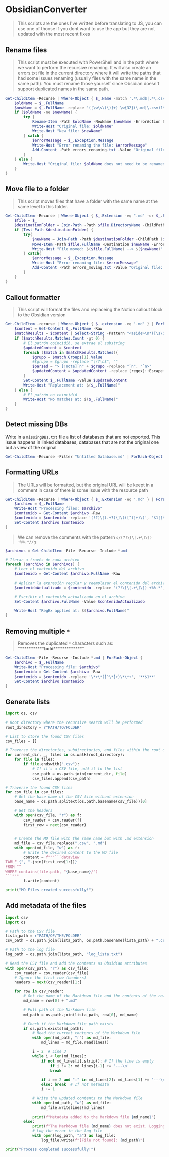 # ObsidianConverter


> This scripts are the ones I've written before translating to JS, you can use one of thoose if you dont want to use the app but they are not updated with the most recent fixes


## Rename files

> This script must be executed with PowerShell and in the path where we want to perform the recursive renaming. It will also create an errors.txt file in the current directory where it will write the paths that had some issues renaming (usually files with the same name in the same path). You must rename those yourself since Obsidian doesn't support duplicated names in the same path.

```powershell
Get-ChildItem -Recurse | Where-Object { $_.Name -match '.*\.md$|.*\.csv$|^(?!.*\.[a-zA-Z0-9]+$).+$' } | Sort-Object { $_.FullName.Length } -Descending | ForEach-Object {
    $oldName = $_.FullName
    $newName = $_.FullName -replace '([\w\s\(\)]+) \w{32}(\.md|\.csv)?$', '$1$2'
    if ($oldName -ne $newName) {
        try {
            Rename-Item -Path $oldName -NewName $newName -ErrorAction Stop
            Write-Host "Original file: $oldName"
            Write-Host "New file: $newName"
        } catch {
            $errorMessage = $_.Exception.Message
            Write-Host "Error renaming the file: $errorMessage"
            Add-Content -Path errors_renaming.txt -Value "Original file: $oldName - Error: $errorMessage"
        }
    } else {
        Write-Host "Original file: $oldName does not need to be renamed."
    }
}
```

## Move file to a folder

> This script moves files that have a folder with the same name at the same level to this folder.

```powershell
Get-ChildItem -Recurse | Where-Object { $_.Extension -eq ".md" -or $_.Extension -eq ".csv" } | ForEach-Object {
    $file = $_
    $destinationFolder = Join-Path -Path $file.DirectoryName -ChildPath $file.BaseName
    if (Test-Path $destinationFolder) {
        try{
            $newName = Join-Path -Path $destinationFolder -ChildPath ($file.BaseName + $file.Extension)
            Move-Item -Path $file.FullName -Destination $newName -ErrorAction Stop
            Write-Host "File moved: $($file.FullName) --> $($newName)"
        } catch{
            $errorMessage = $_.Exception.Message
            Write-Host "Error renaming file: $errorMessage"
            Add-Content -Path errors_moving.txt -Value "Original file: $file - Error: $errorMessage"
        }
    }
}
```


## Callout formatter

> This script will format the files and replaceing the Notion callout block to the Obsidian version

```powershell
Get-ChildItem -recurse | Where-Object { $_.extension -eq '.md' } | ForEach-Object {
    $content = Get-Content $_.FullName -Raw
    $matchResults = $content | Select-String -Pattern "<aside>\n*([\s\S]*?)</aside>" -AllMatches
    if ($matchResults.Matches.Count -gt 0) {
        # El patrón coincidió, se extrae el substring
        $updatedContent = $content
        foreach ($match in $matchResults.Matches){
            $grupo = $match.Groups[1].Value 
            #$grupo = $grupo -replace "\r?\n$", ""
            $parsed = "> [!note]`n" + $grupo -replace "`n", "`n>"
            $updatedContent = $updatedContent -replace [regex]::Escape($match.Value), $parsed
        }
        Set-Content $_.FullName -Value $updatedContent
        Write-Host "Replacement at: $($_.FullName)"
    } else {
        # El patrón no coincidió
        Write-Host "No matches at: $($_.FullName)"
    }
}
```

## Detect missing DBs

Write in a `missingDBs.txt` file a list of databases that are not exported. This issue happens in linked databases, databases that are not the original one but a view of the original

```powershell
Get-ChildItem -Recurse -Filter "Untitled Database.md" | ForEach-Object { $_.FullName } > missingDBs.txt
```

## Formatting URLs

> The URLs will be formatted, but the original URL will be keept in a comment in case of there is some issue with the resource path

```powershell
Get-ChildItem -Recurse | Where-Object { $_.Extension -eq '.md' } | ForEach-Object {
    $archivo = $_.FullName
    Write-Host "Processing files: $archivo"
    $contenido = Get-Content $archivo -Raw
    $contenido = $contenido -replace '(!?)\[(.+?)\]\(([^)]+)\)', '$1[[$2]] %% $3'
    Set-Content $archivo $contenido
}
```

> We can remove the comments with the pattern `s/(?!\[\[.+\]\]) +%%.*//g`

```powershell
$archivos = Get-ChildItem -File -Recurse -Include *.md

# Iterar a través de cada archivo
foreach ($archivo in $archivos) {
    # Leer el contenido del archivo
    $contenido = Get-Content $archivo.FullName -Raw

    # Aplicar la expresión regular y reemplazar el contenido del archivo
    $contenidoActualizado = $contenido -replace '(?!\[\[.+\]\]) +%%.*', ''

    # Escribir el contenido actualizado en el archivo
    Set-Content $archivo.FullName -Value $contenidoActualizado

    Write-Host "RegEx applied at: $($archivo.FullName)"
}
```

## Removing multiple `*`

> Removes the duplicated `*` characters such as: "\*\*\*\*\*\*\*\*\*\*\***bold**\*\*\*\*\*\*\*\*\*\*\*\*\*"

```powershell
Get-ChildItem -File -Recurse -Include *.md | ForEach-Object {
    $archivo = $_.FullName
    Write-Host "Processing file: $archivo"
    $contenido = Get-Content $archivo -Raw
    $contenido = $contenido -replace '\*+\*([^\*]+)\*\*+', '**$1**'
    Set-Content $archivo $contenido
}
```

## Generate lists

```python
import os, csv

# Root directory where the recursive search will be performed
root_directory = r"PATH/TO/FOLDER"

# List to store the found CSV files
csv_files = []

# Traverse the directories, subdirectories, and files within the root directory
for current_dir, _, files in os.walk(root_directory):
    for file in files:
        if file.endswith(".csv"):
            # If it's a CSV file, add it to the list
            csv_path = os.path.join(current_dir, file)
            csv_files.append(csv_path)

# Traverse the found CSV files
for csv_file in csv_files:
    # Get the base name of the CSV file without extension
    base_name = os.path.splitext(os.path.basename(csv_file))[0]

    # Get the headers
    with open(csv_file, "r") as f:
        csv_reader = csv.reader(f)
        first_row = next(csv_reader)
    

    # Create the MD file with the same name but with .md extension
    md_file = csv_file.replace(".csv", ".md")
    with open(md_file, "w") as f:
        # Write the desired content to the MD file
        content = f"""```dataview
TABLE {", ".join(first_row[1:])}
FROM ""
WHERE contains(file.path, "{base_name}/")
```"""
        f.write(content)

print("MD Files created successfully!")

```


## Add metadata of the files

```python
import csv
import os

# Path to the CSV file
lista_path = r"PATH/OF/THE/FOLDER"
csv_path = os.path.join(lista_path, os.path.basename(lista_path) + ".csv")

# Path to the log file
log_path = os.path.join(lista_path, "log_lista.txt")

# Read the CSV file and add the contents as Obsidian attributes
with open(csv_path, "r") as csv_file:
    csv_reader = csv.reader(csv_file)
    # Ignore the first row (headers)
    headers = next(csv_reader)[1:]

    for row in csv_reader:
        # Get the name of the Markdown file and the contents of the row
        md_name = row[0] + ".md"

        # Full path of the Markdown file
        md_path = os.path.join(lista_path, row[0], md_name)

        # Check if the Markdown file path exists
        if os.path.exists(md_path):
            # Read the current contents of the Markdown file
            with open(md_path, "r") as md_file:
                md_lines = md_file.readlines()

            i = 2  # Line 3
            while i < len(md_lines):
                if not md_lines[i].strip(): # If the line is empty
                    if i != 2: md_lines[i-1] += '---\n'
                    break 
                    
                if i == 2 and ":" in md_lines[2]: md_lines[1] += '---\n'
                else: break  # If not metadata 
                i += 1

            # Write the updated contents to the Markdown file
            with open(md_path, "w") as md_file:
                md_file.writelines(md_lines)

            print(f"Metadata added to the Markdown file {md_name}")
        else:
            print(f"The Markdown file {md_name} does not exist. Logging to the log file.")
            # Log the error in the log file
            with open(log_path, "a") as log_file:
                log_file.write(f"[File not found]: {md_path}")

print("Process completed successfully!")
```


